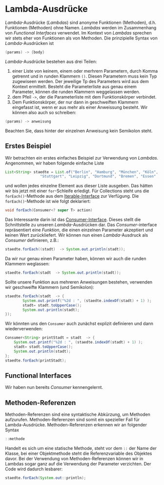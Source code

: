# Lambda-Ausdrücke

*Lambda*-Ausdrücke (*Lambdas*) sind anonyme Funktionen (Methoden), d.h. Funktionen (Methoden) ohne Namen. *Lambdas* werden im Zusammenhang von *Functional Interfaces* verwendet. Im Kontext von *Lambdas* sprechen wir stets eher von Funktionen als von Methoden. Die prinzipielle Syntax von *Lambda*-Ausdrücken ist

```java
(params) -> {body}
```

*Lambda*-Ausdrücke bestehen aus drei Teilen:

1. einer Liste von keinem, einem oder merhrern Parametern, durch Komma getrennt und in runden Klammern `()`. Diesen Parametern muss kein Typ zugewiseen werden. Der jeweilige Tp des Parameters wird aus dem Kontext ermittelt. Besteht die Parameterliste aus genau einem Parameter, können die runden Klammern weggelassen werden.
2. dem Pfeil `->`, der die Parameterliste mit dem Funktionskörper verbindet.
3. Dem Funktionskörper, der nur dann in geschweiften Klammern eingefasst ist, wenn er aus mehr als einer Anweissung besteht. Wir können also auch so schreiben:


```java
(params) -> anweisung
```

Beachten Sie, dass hinter der einzelnen Anweisung kein Semikolon steht. 

## Erstes Beispiel

Wir betrachten ein erstes einfaches Beispiel zur Verwendung von *Lambdas*. Angenommen, wir haben folgende einfache Liste 

```java
List<String> staedte = List.of("Berlin", "Hamburg", "München", "Köln", "Frankfurt am Main", "Düsseldorf",
                "Stuttgart", "Leipzig", "Dortmund", "Bremen", "Essen" ,"Dresden");
```

und wollen jedes einzelne Element aus dieser Liste ausgeben. Das hätten wir bis jetzt mit einer `for`-Schleife erledigt. Für Collections steht uns die `forEach()`-Methode aus dem [Iterable-Interface](https://docs.oracle.com/javase/8/docs/api/java/lang/Iterable.html) zur Verfügung. Die `forEach()`-Methode ist wie folgt deklariert:

```java
void forEach(Consumer<? super T> action)
```

Das Interessante darin ist das [Consumer-Interface](https://docs.oracle.com/javase/8/docs/api/java/util/function/Consumer.html). Dieses stellt die Schnittstelle zu unseren *Lambda*-Ausdrücken dar. Das *Consumer*-interface repräsentiert eine *Funktion*, die einen einzelnen Parameter akzeptiert und keinen Wert zurückliefert. Wir können nun einen *Lambda*-Ausdruck als *Consumer* definieren, z.B.:

```java
staedte.forEach((stadt)  -> System.out.println(stadt));
``` 

Da wir nur genau einen Parameter haben, können wir auch die runden Klammern weglassen: 

```java
staedte.forEach(stadt  -> System.out.println(stadt));
``` 

Sollte unsere Funktion aus mehreren Anweisungen bestehen, verwenden wir geschweifte Klammern (und Semikolon):

```java
staedte.forEach(stadt  -> {
        System.out.printf("%2d : ", (staedte.indexOf(stadt) + 1) );
        stadt= stadt.toUpperCase();
        System.out.println(stadt);
});
```

Wir könnten uns den `Consumer` auch zunächst explizit definieren und dann wiederverwenden:

```java
Consumer<String> printStadt = stadt  -> {
    System.out.printf("%2d : ", (staedte.indexOf(stadt) + 1) );
    stadt= stadt.toUpperCase();
    System.out.println(stadt);
};
staedte.forEach(printStadt);
```

## Functional Interfaces

Wir haben nun bereits *Consumer* kennengelernt. 

## Methoden-Referenzen

Methoden-Referenzen sind eine syntaktische Abkürzung, um Methoden aufzurufen. Methoden-Referenzen sind somit ein spezieller Fall für Lambda-Ausdrücke. Methoden-Referenzen erkennen wir an folgender Syntax 

```java
::methode
```

Handelt es sich um eine statische Methode, steht vor dem `::` der Name der Klasse, bei einer Objektmethode steht die Referenzvariable des Objektes davor. 
Bei der Verwendung von Methoden-Referenzen können wir in Lambdas sogar ganz auf die Verwendung der Parameter verzichten. Der Code wird dadurch lesbarer:

```java
staedte.forEach(System.out::println);
```